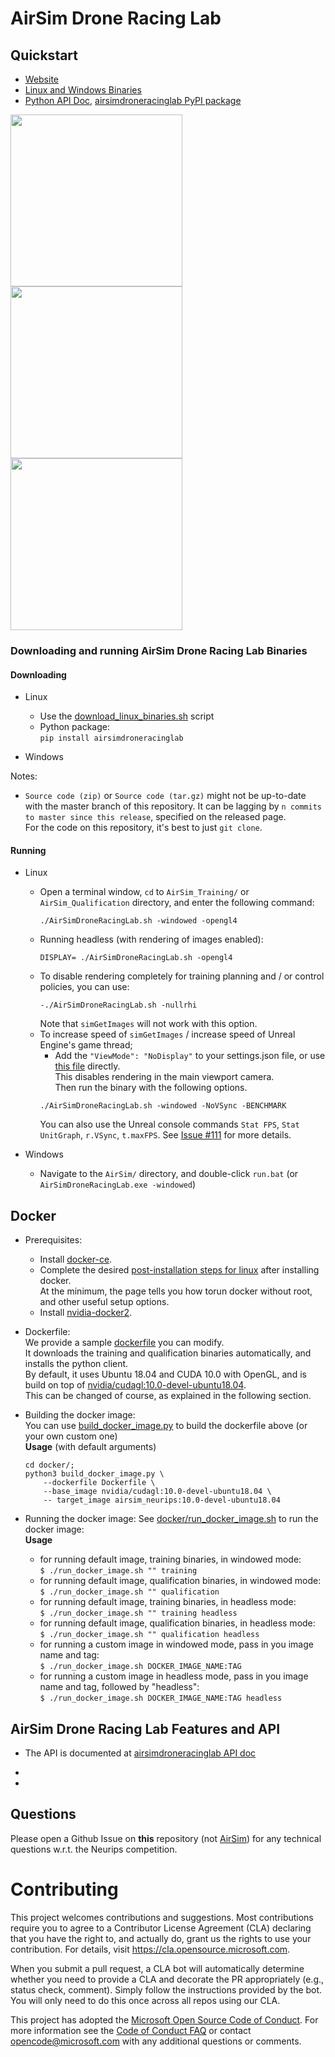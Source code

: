 # AirSim Drone Racing Lab 


## Quickstart
- [Website](https://microsoft.github.io/AirSim-Drone-Racing-Lab/)
- [Linux and Windows Binaries](https://github.com/microsoft/AirSim-Drone-Racing-Lab/releases)
- [Python API Doc](https://microsoft.github.io/AirSim-Drone-Racing-Lab/api.html), [airsimdroneracinglab PyPI package](https://pypi.org/project/airsimdroneracinglab/)

<img src="https://github.com/madratman/airsim_neurips_gifs/blob/master/imgs/neurips_b99_3_drones.gif?raw=true" width="275"> <img src="https://github.com/madratman/airsim_neurips_gifs/blob/master/imgs/neurips_soccer_field_8_drones.gif?raw=true" width="275"> <img src="https://github.com/madratman/airsim_neurips_gifs/blob/master/imgs/neurips_zhangjiajie_4_drones.gif?raw=true" width="275">

### Downloading and running AirSim Drone Racing Lab Binaries
#### Downloading
- Linux
	- Use the [download_linux_binaries.sh](download_linux_binaries.sh) script
    - Python package:   
        `pip install airsimdroneracinglab`
	
- Windows


Notes:
-  `Source code (zip)` or `Source code (tar.gz)` might not be up-to-date with the master branch of this repository. It can be lagging by `n commits to master since this release`, specified on the released page.   
	For the code on this repository, it's best to just `git clone`.  

#### Running
- Linux
	- Open a terminal window, `cd` to `AirSim_Training/` or `AirSim_Qualification` directory, and enter the following command:
		```
		./AirSimDroneRacingLab.sh -windowed -opengl4
		```
	- Running headless (with rendering of images enabled):
		```
		DISPLAY= ./AirSimDroneRacingLab.sh -opengl4
		```
	- To disable rendering completely for training planning and / or control policies, you can use:
		```
		-./AirSimDroneRacingLab.sh -nullrhi
		```
		Note that `simGetImages` will not work with this option. 
	- To increase speed of `simGetImages` / increase speed of Unreal Engine's game thread;
		- Add the `"ViewMode": "NoDisplay"` to your settings.json file, or use [this file](https://gist.github.com/madratman/5fadbb08f65e9c0187ccc1f5090fc086) directly.   
		This disables rendering in the main viewport camera.   
		Then run the binary with the following options.  
		```
		./AirSimDroneRacingLab.sh -windowed -NoVSync -BENCHMARK
		```
		You can also use the Unreal console commands `Stat FPS`, `Stat UnitGraph`, `r.VSync`, `t.maxFPS`. See [Issue #111](https://github.com/microsoft/AirSim-Drone-Racing-Lab/issues/111) for more details. 

- Windows
	- Navigate to the `AirSim/` directory, and double-click `run.bat` (or `AirSimDroneRacingLab.exe -windowed`)

## Docker
- Prerequisites:
	- Install [docker-ce](https://docs.docker.com/install/linux/docker-ce/ubuntu/). 
	- Complete the desired [post-installation steps for linux](https://docs.docker.com/install/linux/linux-postinstall/) after installing docker.    
	At the minimum, the page tells you how torun docker without root, and other useful setup options. 
	- Install [nvidia-docker2](https://github.com/NVIDIA/nvidia-docker/wiki/Installation-(version-2.0)). 

- Dockerfile:   
	We provide a sample [dockerfile](docker/Dockerfile) you can modify.   
	It downloads the training and qualification binaries automatically, and installs the python client.   
	By default, it uses Ubuntu 18.04 and CUDA 10.0 with OpenGL, and is build on top of [nvidia/cudagl:10.0-devel-ubuntu18.04](https://hub.docker.com/r/nvidia/cudagl).    
	This can be changed of course, as explained in the following section. 

- Building the docker image:    
	You can use [build_docker_image.py](docker/build_docker_image.py) to build the dockerfile above (or your own custom one)    
	**Usage** (with default arguments)
	```shell
	cd docker/;
	python3 build_docker_image.py \
		--dockerfile Dockerfile \
		--base_image nvidia/cudagl:10.0-devel-ubuntu18.04 \
		-- target_image airsim_neurips:10.0-devel-ubuntu18.04
	```
- Running the docker image:
	See [docker/run_docker_image.sh](docker/run_docker_image.sh) to run the docker image:   
	**Usage**
	- for running default image, training binaries, in windowed mode:    
	    `$ ./run_docker_image.sh "" training` 
	- for running default image, qualification binaries, in windowed mode:    
	    `$ ./run_docker_image.sh "" qualification` 
	- for running default image, training binaries, in headless mode:    
	    `$ ./run_docker_image.sh "" training headless`
	- for running default image, qualification binaries, in headless mode:    
	    `$ ./run_docker_image.sh "" qualification headless`
	- for running a custom image in windowed mode, pass in you image name and tag:    
	    `$ ./run_docker_image.sh DOCKER_IMAGE_NAME:TAG`
	- for running a custom image in headless mode, pass in you image name and tag, followed by "headless":    
	     `$ ./run_docker_image.sh DOCKER_IMAGE_NAME:TAG headless`

## AirSim Drone Racing Lab Features and API
- The API is documented at [airsimdroneracinglab API doc](https://microsoft.github.io/AirSim-Drone-Racing-Lab/api.html)

- 

- 
    
## Questions
Please open a Github Issue on **this** repository (not [AirSim](https://github.com/microsoft/AirSim)) for any technical questions w.r.t. the Neurips competition. 


# Contributing

This project welcomes contributions and suggestions.  Most contributions require you to agree to a
Contributor License Agreement (CLA) declaring that you have the right to, and actually do, grant us
the rights to use your contribution. For details, visit https://cla.opensource.microsoft.com.

When you submit a pull request, a CLA bot will automatically determine whether you need to provide
a CLA and decorate the PR appropriately (e.g., status check, comment). Simply follow the instructions
provided by the bot. You will only need to do this once across all repos using our CLA.

This project has adopted the [Microsoft Open Source Code of Conduct](https://opensource.microsoft.com/codeofconduct/).
For more information see the [Code of Conduct FAQ](https://opensource.microsoft.com/codeofconduct/faq/) or
contact [opencode@microsoft.com](mailto:opencode@microsoft.com) with any additional questions or comments.
